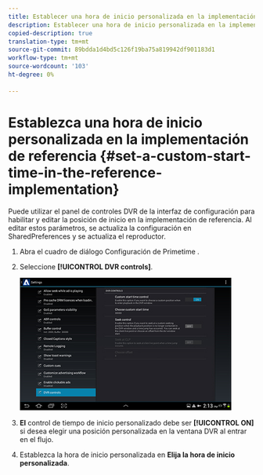 ```yaml
---
title: Establecer una hora de inicio personalizada en la implementación de referencia
description: Establecer una hora de inicio personalizada en la implementación de referencia
copied-description: true
translation-type: tm+mt
source-git-commit: 89bdda1d4bd5c126f19ba75a819942df901183d1
workflow-type: tm+mt
source-wordcount: '103'
ht-degree: 0%

---
```



# Establezca una hora de inicio personalizada en la implementación de referencia {#set-a-custom-start-time-in-the-reference-implementation}

Puede utilizar el panel de controles DVR de la interfaz de configuración para habilitar y editar la posición de inicio en la implementación de referencia. Al editar estos parámetros, se actualiza la configuración en SharedPreferences y se actualiza el reproductor.

1. Abra el cuadro de diálogo Configuración de Primetime .
1. Seleccione **[!UICONTROL DVR controls]**.

   <!--<a id="fig_5C7A4E8F0390404F97E667364DB8B0A6"></a>-->

   ![](assets/dvr-configuration.jpg)

1. **El** control de tiempo de inicio personalizado debe ser  **[!UICONTROL ON]** si desea elegir una posición personalizada en la ventana DVR al entrar en el flujo.
1. Establezca la hora de inicio personalizada en **Elija la hora de inicio personalizada**.
